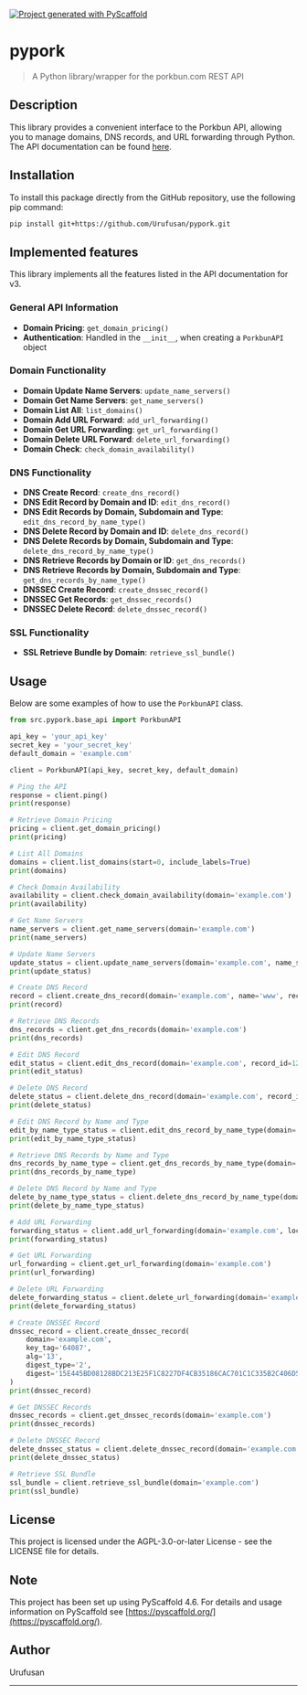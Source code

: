 [![Project generated with PyScaffold](https://img.shields.io/badge/-PyScaffold-005CA0?logo=pyscaffold)](https://pyscaffold.org/)

# pypork

> A Python library/wrapper for the porkbun.com REST API

## Description

This library provides a convenient interface to the Porkbun API, allowing you to manage domains, DNS records, and URL forwarding through Python. The API documentation can be found [here](https://porkbun.com/api/json/v3/documentation).

## Installation

To install this package directly from the GitHub repository, use the following pip command:

```bash
pip install git+https://github.com/Urufusan/pypork.git
```

## Implemented features

This library implements all the features listed in the API documentation for v3.

### General API Information
- **Domain Pricing**: `get_domain_pricing()`
- **Authentication**: Handled in the `__init__`, when creating a `PorkbunAPI` object

### Domain Functionality
- **Domain Update Name Servers**: `update_name_servers()`
- **Domain Get Name Servers**: `get_name_servers()`
- **Domain List All**: `list_domains()`
- **Domain Add URL Forward**: `add_url_forwarding()`
- **Domain Get URL Forwarding**: `get_url_forwarding()`
- **Domain Delete URL Forward**: `delete_url_forwarding()`
- **Domain Check**: `check_domain_availability()`

### DNS Functionality
- **DNS Create Record**: `create_dns_record()`
- **DNS Edit Record by Domain and ID**: `edit_dns_record()`
- **DNS Edit Records by Domain, Subdomain and Type**: `edit_dns_record_by_name_type()`
- **DNS Delete Record by Domain and ID**: `delete_dns_record()`
- **DNS Delete Records by Domain, Subdomain and Type**: `delete_dns_record_by_name_type()`
- **DNS Retrieve Records by Domain or ID**: `get_dns_records()`
- **DNS Retrieve Records by Domain, Subdomain and Type**: `get_dns_records_by_name_type()`
- **DNSSEC Create Record**: `create_dnssec_record()`
- **DNSSEC Get Records**: `get_dnssec_records()`
- **DNSSEC Delete Record**: `delete_dnssec_record()`

### SSL Functionality
- **SSL Retrieve Bundle by Domain**: `retrieve_ssl_bundle()`

## Usage

Below are some examples of how to use the `PorkbunAPI` class.

```python
from src.pypork.base_api import PorkbunAPI

api_key = 'your_api_key'
secret_key = 'your_secret_key'
default_domain = 'example.com'

client = PorkbunAPI(api_key, secret_key, default_domain)

# Ping the API
response = client.ping()
print(response)

# Retrieve Domain Pricing
pricing = client.get_domain_pricing()
print(pricing)

# List All Domains
domains = client.list_domains(start=0, include_labels=True)
print(domains)

# Check Domain Availability
availability = client.check_domain_availability(domain='example.com')
print(availability)

# Get Name Servers
name_servers = client.get_name_servers(domain='example.com')
print(name_servers)

# Update Name Servers
update_status = client.update_name_servers(domain='example.com', name_servers=['ns1.example.com', 'ns2.example.com'])
print(update_status)

# Create DNS Record
record = client.create_dns_record(domain='example.com', name='www', record_type='A', content='192.0.2.1')
print(record)

# Retrieve DNS Records
dns_records = client.get_dns_records(domain='example.com')
print(dns_records)

# Edit DNS Record
edit_status = client.edit_dns_record(domain='example.com', record_id=12345, name='www', record_type='A', content='192.0.2.2')
print(edit_status)

# Delete DNS Record
delete_status = client.delete_dns_record(domain='example.com', record_id=12345)
print(delete_status)

# Edit DNS Record by Name and Type
edit_by_name_type_status = client.edit_dns_record_by_name_type(domain='example.com', record_type='A', content='192.0.2.3', subdomain='www')
print(edit_by_name_type_status)

# Retrieve DNS Records by Name and Type
dns_records_by_name_type = client.get_dns_records_by_name_type(domain='example.com', record_type='A', subdomain='www')
print(dns_records_by_name_type)

# Delete DNS Record by Name and Type
delete_by_name_type_status = client.delete_dns_record_by_name_type(domain='example.com', record_type='A', subdomain='www')
print(delete_by_name_type_status)

# Add URL Forwarding
forwarding_status = client.add_url_forwarding(domain='example.com', location='https://destination.com', forward_type='temporary', subdomain='www')
print(forwarding_status)

# Get URL Forwarding
url_forwarding = client.get_url_forwarding(domain='example.com')
print(url_forwarding)

# Delete URL Forwarding
delete_forwarding_status = client.delete_url_forwarding(domain='example.com', record_id=12345)
print(delete_forwarding_status)

# Create DNSSEC Record
dnssec_record = client.create_dnssec_record(
    domain='example.com',
    key_tag='64087',
    alg='13',
    digest_type='2',
    digest='15E445BD08128BDC213E25F1C8227DF4CB35186CAC701C1C335B2C406D5530DC'
)
print(dnssec_record)

# Get DNSSEC Records
dnssec_records = client.get_dnssec_records(domain='example.com')
print(dnssec_records)

# Delete DNSSEC Record
delete_dnssec_status = client.delete_dnssec_record(domain='example.com', key_tag='64087')
print(delete_dnssec_status)

# Retrieve SSL Bundle
ssl_bundle = client.retrieve_ssl_bundle(domain='example.com')
print(ssl_bundle)
```

## License

This project is licensed under the AGPL-3.0-or-later License - see the LICENSE file for details.

## Note

This project has been set up using PyScaffold 4.6. For details and usage information on PyScaffold see [https://pyscaffold.org/](https://pyscaffold.org/).

## Author

Urufusan

---
